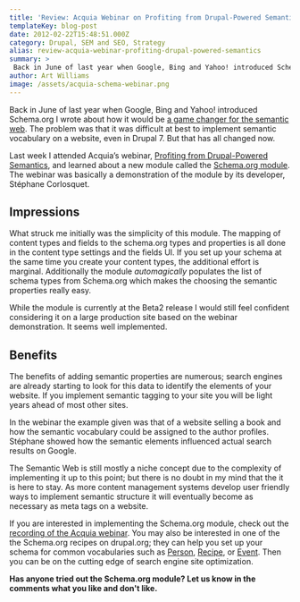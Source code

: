 ```yaml
---
title: 'Review: Acquia Webinar on Profiting from Drupal-Powered Semantics'
templateKey: blog-post
date: 2012-02-22T15:48:51.000Z
category: Drupal, SEM and SEO, Strategy
alias: review-acquia-webinar-profiting-drupal-powered-semantics
summary: > 
 Back in June of last year when Google, Bing and Yahoo! introduced Schema.org I wrote about how it would be a game changer for the semantic web. The problem was that it was difficult at best to implement semantic vocabulary on a website, even in Drupal 7. But that has all changed now.
author: Art Williams
image: /assets/acquia-schema-webinar.png
---
```


Back in June of last year when Google, Bing and Yahoo! introduced Schema.org I wrote about how it would be [a game changer for the semantic web](/insights/how-will-schemaorg-impact-your-website-s-seo). The problem was that it was difficult at best to implement semantic vocabulary on a website, even in Drupal 7. But that has all changed now.

Last week I attended Acquia’s webinar, [Profiting from Drupal-Powered Semantics](http://www.acquia.com/resources/acquia-tv/conference/profiting-drupal-powered-semantics-february-14-2012), and learned about a new module called the [Schema.org module](https://www.drupal.org/project/schemaorg). The webinar was basically a demonstration of the module by its developer, Stéphane Corlosquet.

Impressions
-----------

What struck me initially was the simplicity of this module. The mapping of content types and fields to the schema.org types and properties is all done in the content type settings and the fields UI. If you set up your schema at the same time you create your content types, the additional effort is marginal. Additionally the module _automagically_ populates the list of schema types from Schema.org which makes the choosing the semantic properties really easy.

While the module is currently at the Beta2 release I would still feel confident considering it on a large production site based on the webinar demonstration. It seems well implemented.

Benefits
--------

The benefits of adding semantic properties are numerous; search engines are already starting to look for this data to identify the elements of your website. If you implement semantic tagging to your site you will be light years ahead of most other sites.

In the webinar the example given was that of a website selling a book and how the semantic vocabulary could be assigned to the author profiles. Stéphane showed how the semantic elements influenced actual search results on Google.

The Semantic Web is still mostly a niche concept due to the complexity of implementing it up to this point; but there is no doubt in my mind that the it is here to stay. As more content management systems develop user friendly ways to implement semantic structure it will eventually become as necessary as meta tags on a website.

If you are interested in implementing the Schema.org module, check out the [recording of the Acquia webinar](http://www.acquia.com/resources/acquia-tv/conference/profiting-drupal-powered-semantics-february-14-2012). You may also be interested in one of the the Schema.org recipes on drupal.org; they can help you set up your schema for common vocabularies such as [Person](https://www.drupal.org/node/1351214), [Recipe](https://www.drupal.org/node/1351226), or [Event](https://www.drupal.org/node/1194024). Then you can be on the cutting edge of search engine site optimization.

**Has anyone tried out the Schema.org module? Let us know in the comments what you like and don't like.**
